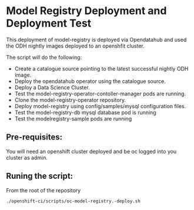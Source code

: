 # Model Registry Deployment and Deployment Test

This deployment of model-registry is deployed via Opendatahub and used the ODH nightly images deployed to an openshfit cluster.

The script will do the following:
* Create a catalogue source pointing to the latest successful nightly ODH image.
* Deploy the opendatahub operator using the catalogue source.
* Deploy a Data Science Cluster.
* Test the model-registry-operator-contoller-manager pods are running.
* Clone the model-registry-operator repository.
* Deploy model-registry using config/samples/mysql configuration files.
* Test the model-registry-db mysql database pod is running
* Test the modelregistry-sample pods are running

## Pre-requisites:

You will need an openshift cluster deployed and be oc logged into you cluster as admin.

## Runing the script:

From the root of the repository
```shell
./openshift-ci/scripts/oc-model-registry.-deploy.sh
```